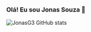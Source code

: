 ### Olá! Eu sou Jonas Souza 👋

![JonasG3 GitHub stats](https://github-readme-stats.vercel.app/api?username=JonasG&show_icons=true&theme=radical)

